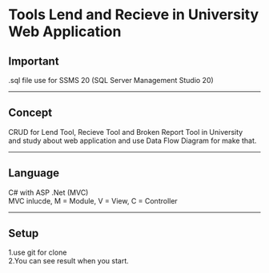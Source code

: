 # Tools Lend and Recieve in University Web Application

## Important

.sql file use for SSMS 20 (SQL Server Management Studio 20)</br>

------------------------------------------------------------------------------------------

## Concept

CRUD for Lend Tool, Recieve Tool and Broken Report Tool in University</br>
and study about web application and use Data Flow Diagram for make that.</br>

------------------------------------------------------------------------------------------

## Language

C# with ASP .Net (MVC)</br>
MVC inlucde, M = Module, V = View, C = Controller</br>

------------------------------------------------------------------------------------------

## Setup

1.use git for clone</br>
2.You can see result when you start.
